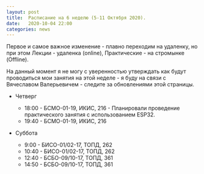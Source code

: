 ```yaml
---
layout: post
title:  Расписание на 6 неделю (5-11 Октября 2020). 
date:   2020-10-04 22:00
categories: news
---
```


Первое и самое важное изменение - плавно переходим на удаленку, но при этом Лекции - удаленка (online), Практические - на стромынке (Offline). 

На данный момент я не могу с уверенностью утверждать как будут проводиться мои занятия на этой неделе - я буду на связи с Вячеславом Валерьевичем - следите за обновлениями этой страницы.

* Четверг 
  * 18:00 - БСМО-01-19, ИКИС, 216  - Планировали проведение практического занятия с использованием ESP32.
  * 19:40 - БСМО-01-19, ИКИС, 216

* Суббота 
  * 9:00  - БИСО-01/02-17, ТОПД, 262
  * 10:40 - БИСО-01/02-17, ТОПД, 262
  * 12:40 - БСБО-09/10-17, ТОПД, 361
  * 14:50 - БСБО-09/10-17, ТОПД, 361




